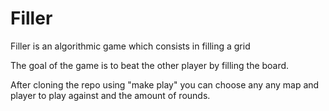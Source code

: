 # Filler
Filler is an algorithmic game which consists in filling a grid

The goal of the game is to beat the other player by filling the board.

After cloning the repo using "make play" you can choose any any map and player to play against
and the amount of rounds.
